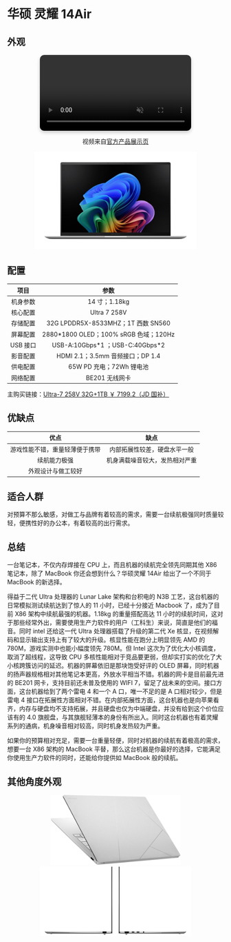 # 华硕 灵耀 14Air

## 外观

<div style="
    width: 70%;
    max-width: 800px;
    margin: 0 auto;
    box-shadow: 0 4px 8px rgba(0, 0, 0, 0.2);
    border-radius: 10px;
    overflow: hidden;
">
    <video autoplay loop muted style="width: 100%; display: block;">
        <source src="./assets/华硕灵耀14Air.mp4" type="video/mp4">
    </video>
</div>
<p style="text-align: center;">视频来自<a href='https://www.asus.com.cn/laptops/for-home/zenbook/asus-zenbook-s-14-ux5406/'>官方产品展示页</a></p>

<div style="margin: 0 auto; text-align: center; width: 75%"><img src="./assets/华硕灵耀14Air正.png" /></div>

## 配置

|   项目   |                  参数                  |
| :------: | :------------------------------------: |
| 机身参数 |             14 寸；1.18kg              |
| 核心配置 |              Ultra 7 258V              |
| 存储配置 |   32G LPDDR5X-8533MHZ；1T 西数 SN560   |
| 屏幕配置 | 2880\*1800 OLED；100% sRGB 色域；120Hz |
| USB 接口 |   USB-A:10Gbps\*1 ；USB-C:40Gbps\*2    |
| 影音配置 |    HDMI 2.1；3.5mm 音频接口；DP 1.4    |
| 供电配置 |        65W PD 充电；72Wh 锂电池        |
| 网络配置 |             BE201 无线网卡             |

主购买链接：[Ultra-7 258V 32G+1TB ￥ 7199.2（JD 国补）](https://3.cn/2i8H0-5T)

## 优缺点[<Icon icon="clarity:info-line" />](/recommend/推荐#优缺点)

|              优点              |              缺点              |
| :----------------------------: | :----------------------------: |
| 游戏性能不错，重量轻薄便于携带 |  内部拓展性较差，硬盘水平一般  |
|          续航能力极强          | 机身满载噪音较大，发热相对严重 |
|       外观设计与做工较好       |                                |

## 适合人群

对预算不那么敏感，对做工与品牌有着较高的需求，需要一台续航极强同时质量较轻，便携性好的办公本，有着较高的出行需求。

## 总结

一台笔记本，不仅内存焊接在 CPU 上，而且机器的续航完全领先同期其他 X86 笔记本，除了 MacBook 你还会想到什么？华硕灵耀 14Air 给出了一个不同于 MacBook 的新选择。

得益于二代 Ultra 处理器的 Lunar Lake 架构和台积电的 N3B 工艺，这台机器的日常模拟测试续航达到了惊人的 11 小时，已经十分接近 Macbook 了，成为了目前 X86 架构中续航最强的机器。1.18kg 的重量搭配高达 11 小时的续航时间，这对于那些经常外出，需要使用生产力软件的用户（工科生）来说，简直是他们的福音。同时 intel 还给这一代 Ultra 处理器搭载了升级的第二代 Xe 核显，在视频解码和显示输出支持上有了较大的升级。核显性能在跑分上明显领先 AMD 的 780M，游戏实测中也能小幅度领先 780M。但 Intel 这次为了优化大小核调度，取消了超线程，这导致 CPU 多核性能相对于竞品要更弱，但却实打实的优化了大小核跨簇访问的延迟。机器的屏幕依旧是那块饱受好评的 OLED 屏幕，同时机器的扬声器规格相对其他笔记本更高，外放水平相当不错。机器的网卡是目前最先进的 BE201 网卡，支持目前还未普及使用的 WIFI 7，留足了战未来的空间。接口方面，这台机器给到了两个雷电 4 和一个 A 口，唯一不足的是 A 口相对较少，但是雷电 4 接口在拓展性方面相对不错。在内部拓展性方面，这台机器也是向苹果看齐，内存与硬盘均不支持拓展，并且硬盘也仅为中端硬盘，并没有给到这个价位应该有的 4.0 旗舰盘，与其旗舰轻薄本的身份有所出入。同时这台机器也有着灵耀系列的通病，机身噪音相对较高，同时机身发热较为严重。

如果你的预算相对充足，需要一台重量轻便，同时对机器的续航有着极高的需求，想要一台 X86 架构的 MacBook 平替，那么这台机器是你最好的选择，它能满足你使用生产力软件的同时，还能给你提供如 MacBook 般的续航。

## 其他角度外观

<div style="margin: 0 auto; text-align: center; width: 60%"><img src="./assets/华硕灵耀14Air.png" /></div>

<div style="margin: 0 auto; text-align: center; width: 70%"><img src="./assets/华硕灵耀14Air侧.png" /></div>

